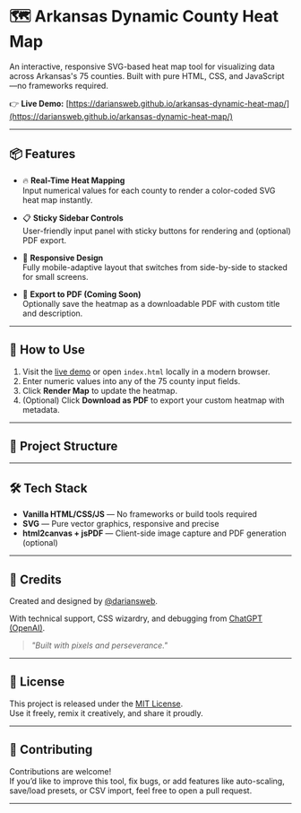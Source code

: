 # 🗺️ Arkansas Dynamic County Heat Map

An interactive, responsive SVG-based heat map tool for visualizing data across Arkansas's 75 counties. Built with pure HTML, CSS, and JavaScript—no frameworks required.

👉 **Live Demo:** [https://dariansweb.github.io/arkansas-dynamic-heat-map/](https://dariansweb.github.io/arkansas-dynamic-heat-map/)

---

## 📦 Features

- 🔥 **Real-Time Heat Mapping**  
  Input numerical values for each county to render a color-coded SVG heat map instantly.

- 📋 **Sticky Sidebar Controls**  
  User-friendly input panel with sticky buttons for rendering and (optional) PDF export.

- 📱 **Responsive Design**  
  Fully mobile-adaptive layout that switches from side-by-side to stacked for small screens.

- 🧾 **Export to PDF (Coming Soon)**  
  Optionally save the heatmap as a downloadable PDF with custom title and description.

---

## 🚀 How to Use

1. Visit the [live demo](https://dariansweb.github.io/arkansas-dynamic-heat-map/) or open `index.html` locally in a modern browser.
2. Enter numeric values into any of the 75 county input fields.
3. Click **Render Map** to update the heatmap.
4. (Optional) Click **Download as PDF** to export your custom heatmap with metadata.

---

## 📁 Project Structure


---

## 🛠️ Tech Stack

- **Vanilla HTML/CSS/JS** — No frameworks or build tools required
- **SVG** — Pure vector graphics, responsive and precise
- **html2canvas + jsPDF** — Client-side image capture and PDF generation (optional)

---

## 🧙 Credits

Created and designed by [@dariansweb](https://github.com/dariansweb).

With technical support, CSS wizardry, and debugging from [ChatGPT (OpenAI)](https://openai.com/chatgpt).  
> *"Built with pixels and perseverance."*

---

## 📜 License

This project is released under the [MIT License](LICENSE.TXT).  
Use it freely, remix it creatively, and share it proudly.

---

## 🙌 Contributing

Contributions are welcome!  
If you’d like to improve this tool, fix bugs, or add features like auto-scaling, save/load presets, or CSV import, feel free to open a pull request.

---

